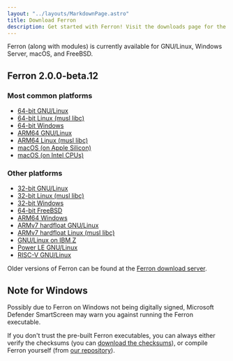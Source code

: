 ```yaml
---
layout: "../layouts/MarkdownPage.astro"
title: Download Ferron
description: Get started with Ferron! Visit the downloads page for the latest stable releases to find your perfect fit!
---
```


Ferron (along with modules) is currently available for GNU/Linux, Windows Server, macOS, and FreeBSD.

## Ferron 2.0.0-beta.12

### Most common platforms

- [64-bit GNU/Linux](https://downloads.ferronweb.org/2.0.0-beta.12/ferron-2.0.0-beta.12-x86_64-unknown-linux-gnu.zip)
- [64-bit Linux (musl libc)](https://downloads.ferronweb.org/2.0.0-beta.12/ferron-2.0.0-beta.12-x86_64-unknown-linux-musl.zip)
- [64-bit Windows](https://downloads.ferronweb.org/2.0.0-beta.12/ferron-2.0.0-beta.12-x86_64-pc-windows-msvc.zip)
- [ARM64 GNU/Linux](https://downloads.ferronweb.org/2.0.0-beta.12/ferron-2.0.0-beta.12-aarch64-unknown-linux-gnu.zip)
- [ARM64 Linux (musl libc)](https://downloads.ferronweb.org/2.0.0-beta.12/ferron-2.0.0-beta.12-aarch64-unknown-linux-musl.zip)
- [macOS (on Apple Silicon)](https://downloads.ferronweb.org/2.0.0-beta.12/ferron-2.0.0-beta.12-aarch64-apple-darwin.zip)
- [macOS (on Intel CPUs)](https://downloads.ferronweb.org/2.0.0-beta.12/ferron-2.0.0-beta.12-x86_64-apple-darwin.zip)

### Other platforms

- [32-bit GNU/Linux](https://downloads.ferronweb.org/2.0.0-beta.12/ferron-2.0.0-beta.12-i686-unknown-linux-gnu.zip)
- [32-bit Linux (musl libc)](https://downloads.ferronweb.org/2.0.0-beta.12/ferron-2.0.0-beta.12-i686-unknown-linux-musl.zip)
- [32-bit Windows](https://downloads.ferronweb.org/2.0.0-beta.12/ferron-2.0.0-beta.12-i686-pc-windows-msvc.zip)
- [64-bit FreeBSD](https://downloads.ferronweb.org/2.0.0-beta.12/ferron-2.0.0-beta.12-x86_64-unknown-freebsd.zip)
- [ARM64 Windows](https://downloads.ferronweb.org/2.0.0-beta.12/ferron-2.0.0-beta.12-aarch64-pc-windows-msvc.zip)
- [ARMv7 hardfloat GNU/Linux](https://downloads.ferronweb.org/2.0.0-beta.12/ferron-2.0.0-beta.12-armv7-unknown-linux-gnueabihf.zip)
- [ARMv7 hardfloat Linux (musl libc)](https://downloads.ferronweb.org/2.0.0-beta.12/ferron-2.0.0-beta.12-armv7-unknown-linux-musleabihf.zip)
- [GNU/Linux on IBM Z](https://downloads.ferronweb.org/2.0.0-beta.12/ferron-2.0.0-beta.12-s390x-unknown-linux-gnu.zip)
- [Power LE GNU/Linux](https://downloads.ferronweb.org/2.0.0-beta.12/ferron-2.0.0-beta.12-powerpc64le-unknown-linux-gnu.zip)
- [RISC-V GNU/Linux](https://downloads.ferronweb.org/2.0.0-beta.12/ferron-2.0.0-beta.12-riscv64gc-unknown-linux-gnu.zip)

Older versions of Ferron can be found at the [Ferron download server](https://downloads.ferronweb.org/).

## Note for Windows

Possibly due to Ferron on Windows not being digitally signed, Microsoft Defender SmartScreen may warn you against running the Ferron executable.

If you don't trust the pre-built Ferron executables, you can always either verify the checksums (you can [download the checksums](https://downloads.ferronweb.org/2.0.0-beta.12/ferron-2.0.0-beta.12.sha256sum)), or compile Ferron yourself (from [our repository](https://github.com/ferronweb/ferron)).
